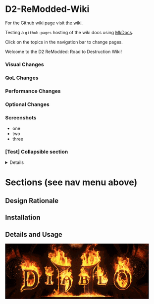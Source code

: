# D2-ReModded-Wiki

For the Github wiki page visit [the wiki](https://github.com/D2Modders/D2-ReModded-Wiki).

Testing a `github-pages` hosting of the wiki docs using [MkDocs](https://www.mkdocs.org/user-guide/deploying-your-docs/).

Click on the topics in the navigation bar to change pages.

Welcome to the D2 ReModded: Road to Destruction Wiki!


### Visual Changes

### QoL Changes

### Performance Changes

### Optional Changes

### Screenshots

- one
- two
- three

### [Test] Collapsible section

<details> Section content here! using the details tag

`< details > Section content here! < / details >`

</details>

# Sections (see nav menu above)

## Design Rationale

## Installation

## Details and Usage

![Diablo II](img/d2r_tenor_crop.gif)
